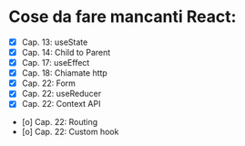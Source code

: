# Cose da fare mancanti React:

- [x] Cap. 13: useState
- [x] Cap. 14: Child to Parent
- [x] Cap. 17: useEffect
- [x] Cap. 18: Chiamate http
- [x] Cap. 22: Form
- [x] Cap. 22: useReducer
- [x] Cap. 22: Context API
- [o] Cap. 22: Routing
- [o] Cap. 22: Custom hook
